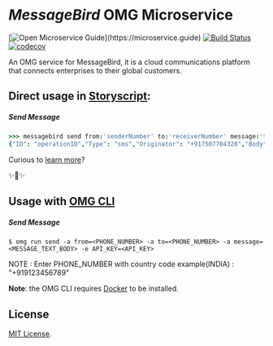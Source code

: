 # _MessageBird_ OMG Microservice

[![Open Microservice Guide](https://img.shields.io/badge/OMG%20Enabled-👍-green.svg?)](https://microservice.guide)
[![Build Status](https://travis-ci.com/heaptracetechnology/microservice-messagebird.svg?branch=master)](https://travis-ci.com/heaptracetechnology/microservice-messagebird)
[![codecov](https://codecov.io/gh/heaptracetechnology/microservice-messagebird/branch/master/graph/badge.svg)](https://codecov.io/gh/heaptracetechnology/microservice-messagebird)

An OMG service for MessageBird, it is a cloud communications platform that connects enterprises to their global customers.

## Direct usage in [Storyscript](https://storyscript.io/):

##### Send Message
```coffee
>>> messagebird send from:'senderNumber' to:'receiverNumber' message:'testMessage'
{"ID": "operationID","Type": "sms","Originator": "+917507704328","Body": "messageBody","CreatedDatetime": "2019-04-15T13:58:50Z","Recipients": {"recipientsDetails"}}
```

Curious to [learn more](https://docs.storyscript.io/)?

✨🍰✨

## Usage with [OMG CLI](https://www.npmjs.com/package/omg)

##### Send Message
```shell
$ omg run send -a from=<PHONE_NUMBER> -a to=<PHONE_NUMBER> -a message=<MESSAGE_TEXT_BODY> -e API_KEY=<API_KEY>
```
NOTE : Enter PHONE_NUMBER with country code example(INDIA) : "+919123456789"

**Note**: the OMG CLI requires [Docker](https://docs.docker.com/install/) to be installed.

## License
[MIT License](https://github.com/omg-services/messagebird/blob/master/LICENSE).
